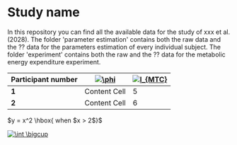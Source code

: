 # Study name
In this repository you can find all the available data for the study of xxx et al. (2028). The folder 'parameter estimation' contains both the raw data and the ?? data for the parameters estimation of every individual subject. The folder 'experiment' contains both the raw and the ?? data for the metabolic energy expenditure experiment. 

| Participant number | <a href="https://www.codecogs.com/eqnedit.php?latex=\phi" target="_blank"><img src="https://latex.codecogs.com/gif.latex?\phi" title="\phi" /></a>  | <a href="https://www.codecogs.com/eqnedit.php?latex=l_{MTC}" target="_blank"><img src="https://latex.codecogs.com/gif.latex?l_{MTC}" title="l_{MTC}" /></a> |
| ------ | ------------- | ---- |
| **1**  | Content Cell  | 5 |
| **2**  | Content Cell  | 6 |

 $y = x^2 \hbox{ when $x > 2$}$

<a href="https://www.codecogs.com/eqnedit.php?latex=\int&space;\bigcup" target="_blank"><img src="https://latex.codecogs.com/gif.latex?\int&space;\bigcup" title="\int \bigcup" /></a>
